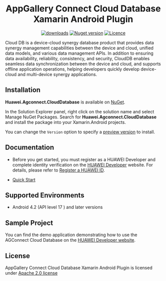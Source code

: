 <p align="center">
  <h1 align="center">AppGallery Connect Cloud Database Xamarin Android Plugin</h1>
</p>

<p align="center">
  <a href="https://www.nuget.org/packages/Huawei.Agconnect.CloudDatabase/"><img src="https://img.shields.io/nuget/dt/Huawei.Agconnect.CloudDatabase?label=Downloads&color=%23007EC6&style=for-the-badge"alt="downloads"></a>
  <a href="https://www.nuget.org/packages/Huawei.Agconnect.CloudDatabase/"><img src="https://img.shields.io/nuget/v/Huawei.Agconnect.CloudDatabase?color=%23ed2a1c&style=for-the-badge" alt="Nuget version"></a>
  <a href="/LICENCE"><img src="https://img.shields.io/badge/License-Apache%202.0-blue.svg?color=%3bcc62&style=for-the-badge" alt="Licence"></a>
</p>



Cloud DB is a device-cloud synergy database product that provides data synergy management capabilities between the device and cloud, unified data models, and various data management APIs. In addition to ensuring data availability, reliability, consistency, and security, CloudDB enables seamless data synchronization between the device and cloud, and supports offline application operations, helping developers quickly develop device-cloud and multi-device synergy applications. 

## Installation

**Huawei.Agconnect.CloudDatabase** is available on [NuGet](https://www.nuget.org/packages/Huawei.Agconnect.CloudDatabase). 

In the Solution Explorer panel, right click on the solution name and select Manage NuGet Packages. Search for **Huawei.Agconnect.CloudDatabase** and install the package into your Xamarin.Android projects.

You can change the `Version` option to specify a [preview version](https://www.nuget.org/packages/Huawei.Agconnect.CloudDatabase) to install.

## Documentation

- Before you get started, you must register as a HUAWEI Developer and complete identity verification on the [HUAWEI Developer](https://developer.huawei.com/consumer/en/) website. For details, please refer to [Register a HUAWEI ID](https://developer.huawei.com/consumer/en/doc/10104).

- [Quick Start](https://developer.huawei.com/consumer/en/doc/development/AppGallery-connect-Guides/agc-introduction) 

## Supported Environments

- Android 4.2 (API level 17 ) and later versions

## Sample Project

You can find the demo application demonstrating how to use the AGConnect Cloud Database on the [HUAWEI Developer website](https://developer.huawei.com/consumer/en/doc/development/AppGallery-connect-Guides/agc-introduction).


## License

AppGallery Connect Cloud Database Xamarin Android Plugin is licensed under [Apache 2.0 license](LICENCE)

